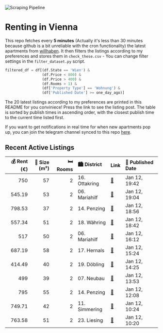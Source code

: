 ![Scraping Pipeline](https://github.com/AthomsG/renting-in-vienna/actions/workflows/run_pipeline.yml/badge.svg)


# Renting in Vienna

This repo fetches every **5 minutes** (Actually it's less than 30 minutes because github is a bit unreliable with the cron functionality) the latest apartments from [willhaben](https://www.willhaben.at/).
It then filters the listings according to my preferences and stores them in `check_these.csv` - You can change filter settings in the `filter_dataset.py` script.

```python
filtered_df = df[(df.State == 'Wien') & 
                 (df.Price < 800) &
                 (df.Price > 400) &
                 (df.Rooms > 1) &
                 (df['Property Type'] == 'Wohnung') &
                 (df['Published Date'] >= one_day_ago)]
```

The 20 latest listings according to my preferences are printed in this README for you conviniece! Press the link to see the listing post.
The table is sorted by publish times in ascending order, with the closest publish time to the current time listed first.

If you want to get notifications in real time for when new apartments pop up, you can join the telegram channel synced to this repo [here](https://t.me/+1HPAYOf5BSsyNTlk).

## Recent Active Listings

|   💰 Rent (€) |   📏 Size (m²) |   🛏️ Rooms | 🏙️ District   | Link                                                                                                                                                                                                                                                             | 📅 Published Date   |
|-------------:|--------------:|-----------:|:--------------|:-----------------------------------------------------------------------------------------------------------------------------------------------------------------------------------------------------------------------------------------------------------------|:-------------------|
|       750    |            57 |          2 | 16. Ottakring | [🔗](https://www.willhaben.at/iad/immobilien/d/mietwohnungen/wien/wien-1160-ottakring/sonnige-2-zimmer-neubau-wohnung-1488758239/)                                                                                                                                | Jan 12, 19:42      |
|       545.19 |            53 |          2 | 06. Mariahilf | [🔗](https://www.willhaben.at/iad/immobilien/d/mietwohnungen/wien/wien-1060-mariahilf/sch%C3%B6ne-2-zimmer-gemeindewohnung-in-zentraler-lage---mit-balkon-in-begr%C3%BCnten-innenhof-1944989193/)                                                                 | Jan 12, 19:04      |
|       798.53 |            37 |          2 | 14. Penzing   | [🔗](https://www.willhaben.at/iad/immobilien/d/mietwohnungen/wien/wien-1140-penzing/unbefristete-neubauwohnung-in-gehweite-des-bahnhof-penzing---ruhige-seitengasse-der-linzer-stra%C3%9Fe%21-ab-m%C3%A4rz-2025%21---jetzt-zuschlagen-2060975917/)                | Jan 12, 18:56      |
|       557.34 |            51 |          2 | 18. Währing   | [🔗](https://www.willhaben.at/iad/immobilien/d/mietwohnungen/wien/wien-1180-w%C3%A4hring/direktvergabe-ohne-ger%C3%A4te-wundersch%C3%B6ne-helle-gemeindewohnung-1-wohnraum-1-k%C3%BCchezeile-ohne-elektroger%C3%A4te-vmd-31.12.2024-oder-fr%C3%BCher-1906357566/) | Jan 12, 18:42      |
|       517    |            50 |          2 | 06. Mariahilf | [🔗](https://www.willhaben.at/iad/immobilien/d/mietwohnungen/wien/wien-1060-mariahilf/gemeindewohnung-2-zimmer-1060-vmd-10/2024-1226960909/)                                                                                                                      | Jan 12, 16:12      |
|       687.19 |            58 |          2 | 17. Hernals   | [🔗](https://www.willhaben.at/iad/immobilien/d/mietwohnungen/wien/wien-1170-hernals/nachmieter-gesucht-1408471351/)                                                                                                                                               | Jan 12, 15:24      |
|       414.49 |            40 |          2 | 19. Döbling   | [🔗](https://www.willhaben.at/iad/immobilien/d/mietwohnungen/wien/wien-1190-d%C3%B6bling/2-zimmer-wohnung-von-wiener-wohnen-mit-wohnticket-datum-bis-31.12.2024-1647175872/)                                                                                      | Jan 12, 14:25      |
|       499    |            39 |          2 | 07. Neubau    | [🔗](https://www.willhaben.at/iad/immobilien/d/mietwohnungen/wien/wien-1070-neubau/kaiserstrasse-107-besichtigung-am-13.01.-von-11-11.30-uhr-1634200748/)                                                                                                         | Jan 12, 13:53      |
|       795    |            55 |          2 | 14. Penzing   | [🔗](https://www.willhaben.at/iad/immobilien/d/mietwohnungen/wien/wien-1140-penzing/ruhige-2-zimmer-wohnung-1607868609/)                                                                                                                                          | Jan 12, 12:08      |
|       749.71 |            42 |          2 | 11. Simmering | [🔗](https://www.willhaben.at/iad/immobilien/d/mietwohnungen/wien/wien-1110-simmering/ina---p%C3%A4rchenwohnung-mit-freifl%C3%A4che-n%C3%A4he-wasserspielplatz-leberberg-1904606435/)                                                                             | Jan 12, 10:24      |
|       763.58 |            51 |          2 | 23. Liesing   | [🔗](https://www.willhaben.at/iad/immobilien/d/mietwohnungen/wien/wien-1230-liesing/sanierte-2-zimmerwohnung-in-rodaun-789546651/)                                                                                                                                | Jan 12, 10:20      |
